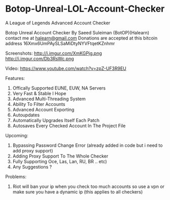 # Botop-Unreal-LOL-Account-Checker
A League of Legends Advanced Account Checker

Botop Unreal Account Checker By Saeed Suleiman (BotOP)(Halearn) contact me at halearn@gmail.com
Donations are accepted at this bitcoin address 16Xmx6UmPAySLSaMiDtyNYVFtqetKZnhmr

Screenshots: 
http://i.imgur.com/XmKGPjg.png
http://i.imgur.com/Db3RsWc.png

Video:
https://www.youtube.com/watch?v=zpZ-UF3R9EU

Features: 
1) Offically Supported EUNE, EUW, NA Servers
2) Very Fast & Stable I Hope
3) Advanced Multi-Threading System
4) Ability To Filter Accounts
5) Advanced Account Exporting
6) Autoupdates
7) Automatically Upgrades Itself Each Patch
8) Autosaves Every Checked Account In The Project File

Upcoming:
1) Bypassing Password Change Error (already added in code but i need to add proxy support)
2) Adding Proxy Support To The Whole Checker
3) Fully Supporting Oce, Las, Lan, RU, BR .. etc)
3) Any Suggestions ?

Problems:
1) Riot will ban your ip when you check too much accounts so use a vpn or make sure you have a dynamic ip (this applies to all checkers)
